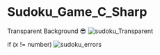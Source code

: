 # Sudoku_Game_C_Sharp
Transparent Background 😎
![sudoku_Transparent](https://user-images.githubusercontent.com/41434431/166679864-9e6cd8ba-65f5-493d-9c60-f7e14185983b.jpg)



if (x != number)
![sudoku_errors](https://user-images.githubusercontent.com/41434431/166680098-782adca5-32d1-43d0-ad4b-de52ac454aef.jpg)
